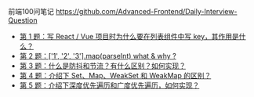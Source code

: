 前端100问笔记
https://github.com/Advanced-Frontend/Daily-Interview-Question

* [第 1 题：写 React / Vue 项目时为什么要在列表组件中写 key，其作用是什么？](https://github.com/ShadowWalker627/JavascriptBlog/issues/28)
* [第 2 题：['1', '2', '3'].map(parseInt) what & why ? ](https://github.com/ShadowWalker627/JavascriptBlog/issues/29)
* [第 3 题：什么是防抖和节流？有什么区别？如何实现？](https://github.com/ShadowWalker627/JavascriptBlog/issues/30)
* [第 4 题：介绍下 Set、Map、WeakSet 和 WeakMap 的区别？](https://github.com/ShadowWalker627/JavascriptBlog/issues/32)
* [第 5 题：介绍下深度优先遍历和广度优先遍历，如何实现？](https://github.com/ShadowWalker627/JavascriptBlog/issues/33)
